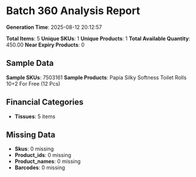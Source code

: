 # Batch 360 Analysis Report

**Generation Time**: 2025-08-12 20:12:57

**Total Items**: 5
**Unique SKUs**: 1
**Unique Products**: 1
**Total Available Quantity**: 450.00
**Near Expiry Products**: 0

## Sample Data
**Sample SKUs**: 7503161
**Sample Products**: Papia Silky Softness Toilet Rolls 10+2 For Free (12 Pcs)

## Financial Categories
- **Tissues**: 5 items

## Missing Data
- **Skus**: 0 missing
- **Product_ids**: 0 missing
- **Product_names**: 0 missing
- **Barcodes**: 0 missing
